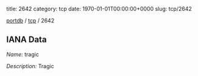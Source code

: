 title: 2642
category: tcp
date: 1970-01-01T00:00:00+0000
slug: tcp/2642

[portdb](/) / [tcp](/category/tcp.html) / 2642


## IANA Data

_Name:_ tragic

_Description:_ Tragic


